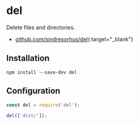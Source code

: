 # del

Delete files and directories.

- [github.com/sindresorhus/del](https://github.com/sindresorhus/del){:target="_blank"}

## Installation

```shell
npm install --save-dev del
```

## Configuration

```javascript
const del = require('del');

del(['dist/']);
```
